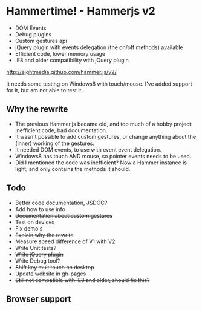 # Hammertime! - Hammerjs v2

- DOM Events
- Debug plugins
- Custom gestures api
- jQuery plugin with events delegation (the on/off methods) available
- Efficient code, lower memory usage
- IE8 and older compatibility with jQuery plugin

http://eightmedia.github.com/hammer.js/v2/

It needs some testing on Windows8 with touch/mouse. I've added support for it, but am not able to test it...


## Why the rewrite

- The previous Hammer.js became old, and too much of a hobby project: Inefficient code, bad documentation.
- It wasn't possible to add custom gestures, or change anything about the (inner) working of the gestures.
- It needed DOM events, to use with event event delegation.
- Windows8 has touch AND mouse, so pointer events needs to be used.
- Did I mentioned the code was inefficient? Now a Hammer instance is light, and only contains the methods it should.


## Todo

- Better code documentation, JSDOC?
- Add how to use info
- ~~Documentation about custom gestures~~
- Test on devices
- Fix demo's
- ~~Explain why the rewrite~~
- Measure speed difference of V1 with V2
- Write Unit tests?
- ~~Write jQuery plugin~~
- ~~Write Debug tool?~~
- ~~Shift key multitouch on desktop~~
- Update website in gh-pages
- ~~Still not compatible with IE8 and older, should fix this?~~


## Browser support
